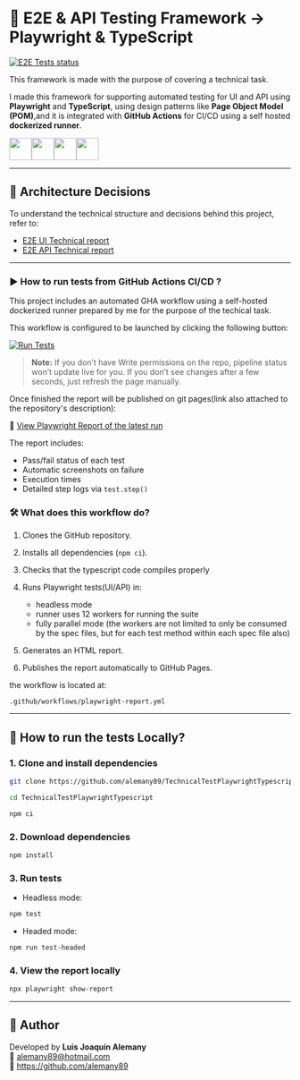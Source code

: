 # 🧪 E2E & API Testing Framework -> Playwright & TypeScript

[![E2E Tests status](https://img.shields.io/github/actions/workflow/status/alemany89/TechnicalTestPlaywrightTypescript/playwright-report.yml?branch=main&label=E2E%20Tests%20status)](https://github.com/alemany89/TechnicalTestPlaywrightTypescript/actions/workflows/playwright-report.yml)

This framework is made with the purpose of covering a technical task.

I made this framework for supporting automated testing for UI and API using **Playwright** and **TypeScript**, using design patterns like **Page Object Model (POM)**,and it is integrated with **GitHub Actions** for CI/CD using a self hosted **dockerized runner**.

<img src="https://cdn.jsdelivr.net/gh/devicons/devicon@latest/icons/playwright/playwright-original.svg" height="40"/><img src="https://cdn.jsdelivr.net/gh/devicons/devicon@latest/icons/typescript/typescript-original.svg" height="40"/><img src="https://cdn.jsdelivr.net/gh/devicons/devicon@latest/icons/javascript/javascript-original.svg" height="40"/><img src="https://cdn.jsdelivr.net/gh/devicons/devicon@latest/icons/githubactions/githubactions-original-wordmark.svg" height="40"/>

---

## 🧱 Architecture Decisions

To understand the technical structure and decisions behind this project, refer to:

- [E2E UI Technical report](E2EUITechnicalReport.md)
- [E2E API Technical report](E2EAPITechnicalReport.md)

---

### ▶️ How to run tests from GitHub Actions CI/CD ?

This project includes an automated GHA workflow using a self-hosted dockerized runner prepared by me
for the purpose of the techical task.

This workflow is configured to be launched by clicking the following button:

[![Run Tests](https://img.shields.io/badge/RUN%20TESTS-▶-blue?style=for-the-badge&logo=githubactions&logoColor=white)](https://gh-dispatch-api.onrender.com/webhook/089c101bf6d16f86b687bb71d1bcde82364110486ef4f060a1548ceaeef0ba83)

> **Note:** If you don’t have Write permissions on the repo, pipeline status won’t update live for you. If you don’t see changes after a few seconds, just refresh the page manually.


Once finished the report will be published on git pages(link also attached to the repository's description):

🔗 [View Playwright Report of the latest run](https://alemany89.github.io/TechnicalTestPlaywrightTypescript/)

The report includes:

- Pass/fail status of each test
- Automatic screenshots on failure
- Execution times
- Detailed step logs via `test.step()`

### 🛠️ What does this workflow do?

1. Clones the GitHub repository.
2. Installs all dependencies (`npm ci`).
3. Checks that the typescript code compiles properly
4. Runs Playwright tests(UI/API) in:

   - headless mode
   - runner uses 12 workers for running the suite
   - fully parallel mode (the workers are not limited to only be consumed by the spec files, but for each test method within each spec file also)

5. Generates an HTML report.
6. Publishes the report automatically to GitHub Pages.

the workflow is located at:

```
.github/workflows/playwright-report.yml
```

---

## 🦆 How to run the tests Locally?

### 1. Clone and install dependencies

```bash
git clone https://github.com/alemany89/TechnicalTestPlaywrightTypescript.git

cd TechnicalTestPlaywrightTypescript

npm ci
```

### 2. Download dependencies

```bash
npm install
```

### 3. Run tests

- Headless mode:

```bash
npm test
```

- Headed mode:

```bash
npm run test-headed
```

### 4. View the report locally

```bash
npx playwright show-report
```

---

## 👤 Author

Developed by **Luis Joaquín Alemany**  
📧 alemany89@hotmail.com  
🔗 https://github.com/alemany89
